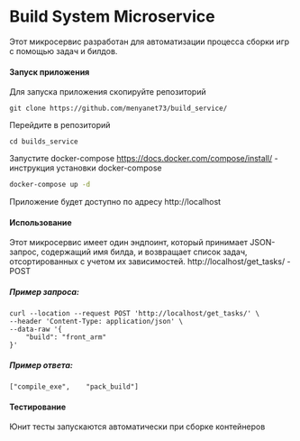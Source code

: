 # Build System Microservice

Этот микросервис разработан для автоматизации процесса сборки игр с помощью задач и билдов.

#### Запуск приложения
Для запуска приложения скопируйте репозиторий 
```
git clone https://github.com/menyanet73/build_service/
```
Перейдите в репозиторий
```
cd builds_service
```
Запустите docker-compose
https://docs.docker.com/compose/install/ - инструкция установки docker-compose

```bash
docker-compose up -d
```

Приложение будет доступно по адресу http://localhost

#### Использование

Этот микросервис имеет один эндпоинт, который принимает JSON-запрос, содержащий имя билда, и возвращает список задач, отсортированных с учетом их зависимостей.
http://localhost/get_tasks/ - POST

##### Пример запроса:

```
curl --location --request POST 'http://localhost/get_tasks/' \
--header 'Content-Type: application/json' \
--data-raw '{
    "build": "front_arm"
}'
```
##### Пример ответа:
```
["compile_exe",    "pack_build"]
```
#### Тестирование

Юнит тесты запускаются автоматически при сборке контейнеров
